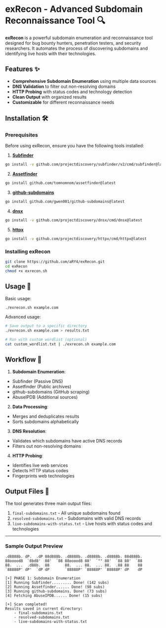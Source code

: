 # exRecon - Advanced Subdomain Reconnaissance Tool 🔍

**exRecon** is a powerful subdomain enumeration and reconnaissance tool designed for bug bounty hunters, penetration testers, and security researchers. It automates the process of discovering subdomains and identifying live hosts with their technologies.

## Features ✨

- **Comprehensive Subdomain Enumeration** using multiple data sources
- **DNS Validation** to filter out non-resolving domains
- **HTTP Probing** with status codes and technology detection
- **Clean Output** with organized results
- **Customizable** for different reconnaissance needs

## Installation 🛠️

### Prerequisites

Before using exRecon, ensure you have the following tools installed:

1. **[Subfinder](https://github.com/projectdiscovery/subfinder)**
  
  ```bash
  go install -v github.com/projectdiscovery/subfinder/v2/cmd/subfinder@latest
  ```
  
2. **[Assetfinder](https://github.com/tomnomnom/assetfinder)**
  
  ```bash
  go install github.com/tomnomnom/assetfinder@latest
  ```
  
3. **[github-subdomains](https://github.com/gwen001/github-subdomains)**
  
  ```bash
  go install github.com/gwen001/github-subdomains@latest
  ```
  
4. **[dnsx](https://github.com/projectdiscovery/dnsx)**
  
  ```bash
  go install -v github.com/projectdiscovery/dnsx/cmd/dnsx@latest
  ```
  
5. **[httpx](https://github.com/projectdiscovery/httpx)**
  
  ```bash
  go install -v github.com/projectdiscovery/httpx/cmd/httpx@latest
  ```
  

### Installing exRecon

```bash
git clone https://github.com/aRY4/exRecon.git
cd exRecon
chmod +x exrecon.sh
```

## Usage 🚀

Basic usage:

```bash
./exrecon.sh example.com
```

Advanced usage:

```bash
# Save output to a specific directory
./exrecon.sh example.com > results.txt

# Run with custom wordlist (optional)
cat custom_wordlist.txt | ./exrecon.sh example.com
```

## Workflow 🔄

1. **Subdomain Enumeration**:
  
  - Subfinder (Passive DNS)
  - Assetfinder (Public archives)
  - github-subdomains (GitHub scraping)
  - AbuseIPDB (Additional sources)
2. **Data Processing**:
  
  - Merges and deduplicates results
  - Sorts subdomains alphabetically
3. **DNS Resolution**:
  
  - Validates which subdomains have active DNS records
  - Filters out non-resolving domains
4. **HTTP Probing**:
  
  - Identifies live web services
  - Detects HTTP status codes
  - Fingerprints web technologies

## Output Files 📂

The tool generates three main output files:

1. `final-subdomains.txt` - All unique subdomains found
2. `resolved-subdomains.txt` - Subdomains with valid DNS records
3. `live-subdomains-with-status.txt` - Live hosts with status codes and technologies



---

### Sample Output Preview

```
.d8888b. dP.  .dP 88d888b. .d8888b. .d8888b. .d8888b. 88d888b. 
88ooood8  `8bd8'  88'  `88 88ooood8 88'  `"" 88'  `88 88'  `88 
88.  ...  .d88b.  88       88.  ... 88.  ... 88.  .88 88    88 
`88888P' dP'  `dP dP       `88888P' `88888P' `88888P' dP    dP

[+] PHASE 1: Subdomain Enumeration
[1] Running Subfinder......... Done! (142 subs)
[2] Running Assetfinder...... Done! (98 subs)
[3] Running github-subdomains. Done! (73 subs)
[4] Fetching AbuseIPDB...... Done! (15 subs)

[+] Scan completed!
Results saved in current directory:
    - final-subdomains.txt
    - resolved-subdomains.txt
    - live-subdomains-with-status.txt
```
